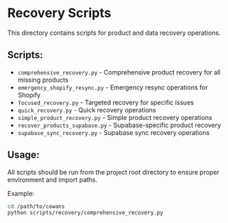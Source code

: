 # Recovery Scripts

This directory contains scripts for product and data recovery operations.

## Scripts:
- `comprehensive_recovery.py` - Comprehensive product recovery for all missing products
- `emergency_shopify_resync.py` - Emergency resync operations for Shopify
- `focused_recovery.py` - Targeted recovery for specific issues
- `quick_recovery.py` - Quick recovery operations
- `simple_product_recovery.py` - Simple product recovery operations
- `recover_products_supabase.py` - Supabase-specific product recovery
- `supabase_sync_recovery.py` - Supabase sync recovery operations

## Usage:
All scripts should be run from the project root directory to ensure proper environment and import paths.

Example:
```bash
cd /path/to/cowans
python scripts/recovery/comprehensive_recovery.py
```